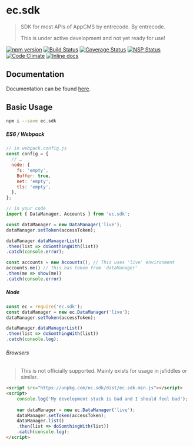 # ec.sdk

> SDK for most APIs of AppCMS by entrecode. By entrecode.
> 
> This is under active development and not yet ready for use!

[![npm version][npm-image]][npm-url] [![Build Status][travis-image]][travis-url] [![Coverage Status][cover-image]][cover-url] [![NSP Status][nsp-image]][nsp-url] [![Code Climate][cc-image]][cc-url] [![Inline docs][doc-image]][doc-url]

## Documentation

Documentation can be found [here](https://entrecode.github.io/ec.sdk/).

## Basic Usage

```sh
npm i --save ec.sdk
```

##### ES6 / Webpack

```js
// in webpack.config.js
const config = {
  // …
  node: {
    fs: 'empty',
    Buffer: true,
    net: 'empty',
    tls: 'empty',
  },
};

// in your code
import { DataManager, Accounts } from 'ec.sdk';

const dataManager = new DataManager('live');
dataManager.setToken(accessToken);

dataManager.dataManagerList()
.then(list => doSomthingWith(list))
.catch(console.error);

const accounts = new Accounts(); // This uses 'live' environment
accounts.me() // This has token from 'dataManager'
.then(me => show(me))
.catch(console.error)
```

##### Node

```js
const ec = require('ec.sdk');
const dataManager = new ec.DataManager('live');
dataManager.setToken(accessToken);

dataManager.dataManagerList()
.then(list => doSomthingWith(list))
.catch(console.log);
```

###### Browsers
> This is not officially supported. Mainly exists for usage in jsfiddles or similar.

```html
<script src="https://unpkg.com/ec.sdk/dist/ec.sdk.min.js"></script>
<script>
    console.log('My development stack is bad and I should feel bad');
    
    var dataManager = new ec.DataManager('live');
    dataManager.setToken(accessToken);
    dataManager.list()
    .then(list => doSomthingWith(list))
    .catch(console.log);
</script>
```

[travis-image]: https://travis-ci.org/entrecode/ec.sdk.svg?branch=master
[travis-url]: https://travis-ci.org/entrecode/ec.sdk
[cover-image]: https://coveralls.io/repos/github/entrecode/ec.sdk/badge.svg?branch=master
[cover-url]: https://coveralls.io/github/entrecode/ec.sdk?branch=master
[npm-image]: https://badge.fury.io/js/ec.sdk.svg
[npm-url]: https://www.npmjs.com/package/ec.sdk
[nsp-image]: https://nodesecurity.io/orgs/entrecode/projects/1cb6afc6-44bf-4cbc-8ea9-b2dcaf599609/badge
[nsp-url]: https://nodesecurity.io/orgs/entrecode/projects/1cb6afc6-44bf-4cbc-8ea9-b2dcaf599609
[cc-image]: https://codeclimate.com/github/entrecode/ec.sdk/badges/gpa.svg
[cc-url]: https://codeclimate.com/github/entrecode/ec.sdk
[doc-image]: http://inch-ci.org/github/entrecode/ec.sdk.svg?branch=master
[doc-url]: http://inch-ci.org/github/entrecode/ec.sdk

